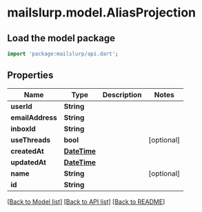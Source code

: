 # mailslurp.model.AliasProjection

## Load the model package
```dart
import 'package:mailslurp/api.dart';
```

## Properties
Name | Type | Description | Notes
------------ | ------------- | ------------- | -------------
**userId** | **String** |  | 
**emailAddress** | **String** |  | 
**inboxId** | **String** |  | 
**useThreads** | **bool** |  | [optional] 
**createdAt** | [**DateTime**](DateTime) |  | 
**updatedAt** | [**DateTime**](DateTime) |  | 
**name** | **String** |  | [optional] 
**id** | **String** |  | 

[[Back to Model list]](../README#documentation-for-models) [[Back to API list]](../README#documentation-for-api-endpoints) [[Back to README]](../README)


